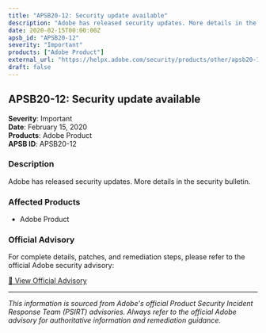 ```yaml
---
title: "APSB20-12: Security update available"
description: "Adobe has released security updates. More details in the security bulletin."
date: 2020-02-15T00:00:00Z
apsb_id: "APSB20-12"
severity: "Important"
products: ["Adobe Product"]
external_url: "https://helpx.adobe.com/security/products/other/apsb20-12.html"
draft: false
---
```


## APSB20-12: Security update available

**Severity**: Important  
**Date**: February 15, 2020  
**Products**: Adobe Product  
**APSB ID**: APSB20-12

### Description

Adobe has released security updates. More details in the security bulletin.

### Affected Products

- Adobe Product


### Official Advisory

For complete details, patches, and remediation steps, please refer to the official Adobe security advisory:

[🔗 View Official Advisory](https://helpx.adobe.com/security/products/other/apsb20-12.html)

---

*This information is sourced from Adobe's official Product Security Incident Response Team (PSIRT) advisories. Always refer to the official Adobe advisory for authoritative information and remediation guidance.*
